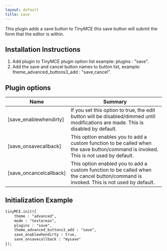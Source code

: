 ```yaml
---
layout: default
title: save
---
```


This plugin adds a save button to TinyMCE this save button will submit the form that the editor is within.

## Installation Instructions

1.  Add plugin to TinyMCE plugin option list example: plugins : "save".
2.  Add the save and cancel button names to button list, example: theme_advanced_buttons3_add : "save,cancel".

## Plugin options

| Name | Summary |
| --- | --- |
| [save_enablewhendirty] | If you set this option to true, the edit button will be disabled/dimmed until modifications are made. This is disabled by default. |
| [save_onsavecallback] | This option enables you to add a custom function to be called when the save button/command is invoked. This is not used by default. |
| [save_oncancelcallback] | This option enabled you to add a custom function to be called when the cancel button/command is invoked. This is not used by default. |

## Initialization Example

```html
tinyMCE.init({
	theme : "advanced",
	mode : "textareas",
	plugins : "save",
	theme_advanced_buttons3_add : "save",
	save_enablewhendirty : true,
	save_onsavecallback : "mysave"
});

```